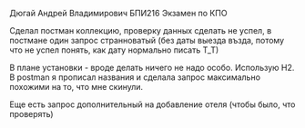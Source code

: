 Дюгай Андрей Владимирович БПИ216
Экзамен по КПО

Сделал постман коллекцию, проверку данных сделать не успел, в постмане один запрос странноватый (без даты выезда възда, потому что не успел понять, как дату нормально писать Т_Т)

В плане установки - вроде делать ничего не надо особо. Использую H2. В postman я прописал названия и сделала запрос максимально похожими на то, что мне скинули.

Еще есть запрос дополнительный на добавление отеля (чтобы было, что проверять)
